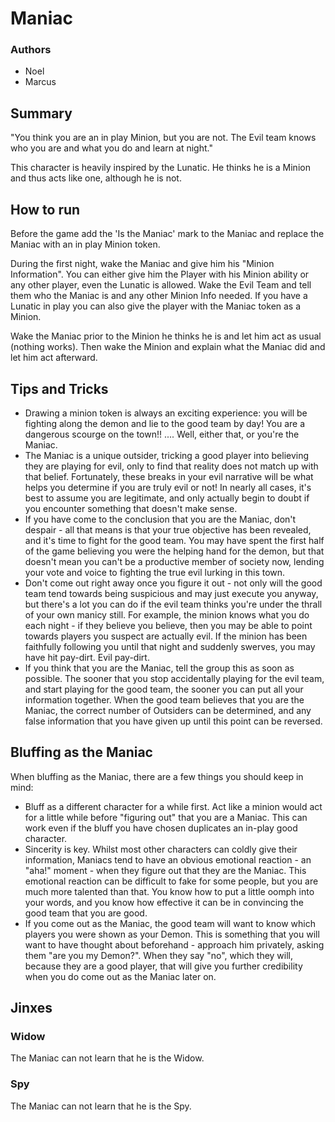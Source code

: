 # Maniac

### Authors
- Noel
- Marcus

## Summary
"You think you are an in play Minion, but you are not. The Evil team knows who you are and what you do and learn at night."

This character is heavily inspired by the Lunatic. He thinks he is a Minion and thus acts like one, although he is not.

## How to run

Before the game add the 'Is the Maniac' mark to the Maniac and replace the Maniac with an in play Minion token.

During the first night, wake the Maniac and give him his "Minion Information". You can either give him the Player with his Minion ability or any other player, even the Lunatic is allowed. Wake the Evil Team and tell them who the Maniac is and any other Minion Info needed. If you have a Lunatic in play you can also give the player with the Maniac token as a Minion.

Wake the Maniac prior to the Minion he thinks he is and let him act as usual (nothing works). Then wake the Minion and explain what the Maniac did and let him act afterward.

## Tips and Tricks

- Drawing a minion token is always an exciting experience: you will be fighting along the demon and lie to the good team by day! You are a dangerous scourge on the town!! .... Well, either that, or you're the Maniac.
- The Maniac is a unique outsider, tricking a good player into believing they are playing for evil, only to find that reality does not match up with that belief. Fortunately, these breaks in your evil narrative will be what helps you determine if you are truly evil or not! In nearly all cases, it's best to assume you are legitimate, and only actually begin to doubt if you encounter something that doesn't make sense.
- If you have come to the conclusion that you are the Maniac, don't despair - all that means is that your true objective has been revealed, and it's time to fight for the good team. You may have spent the first half of the game believing you were the helping hand for the demon, but that doesn't mean you can't be a productive member of society now, lending your vote and voice to fighting the true evil lurking in this town.
- Don't come out right away once you figure it out - not only will the good team tend towards being suspicious and may just execute you anyway, but there's a lot you can do if the evil team thinks you're under the thrall of your own manicy still. For example, the minion knows what you do each night - if they believe you believe, then you may be able to point towards players you suspect are actually evil. If the minion has been faithfully following you until that night and suddenly swerves, you may have hit pay-dirt. Evil pay-dirt.
- If you think that you are the Maniac, tell the group this as soon as possible. The sooner that you stop accidentally playing for the evil team, and start playing for the good team, the sooner you can put all your information together. When the good team believes that you are the Maniac, the correct number of Outsiders can be determined, and any false information that you have given up until this point can be reversed.

## Bluffing as the Maniac
When bluffing as the Maniac, there are a few things you should keep in mind:

- Bluff as a different character for a while first. Act like a minion would act for a little while before "figuring out" that you are a Maniac. This can work even if the bluff you have chosen duplicates an in-play good character.
- Sincerity is key. Whilst most other characters can coldly give their information, Maniacs tend to have an obvious emotional reaction - an "aha!" moment - when they figure out that they are the Maniac. This emotional reaction can be difficult to fake for some people, but you are much more talented than that. You know how to put a little oomph into your words, and you know how effective it can be in convincing the good team that you are good.
- If you come out as the Maniac, the good team will want to know which players you were shown as your Demon. This is something that you will want to have thought about beforehand - approach him privately, asking them "are you my Demon?". When they say "no", which they will, because they are a good player, that will give you further credibility when you do come out as the Maniac later on.

## Jinxes
### Widow
The Maniac can not learn that he is the Widow.
### Spy
The Maniac can not learn that he is the Spy.